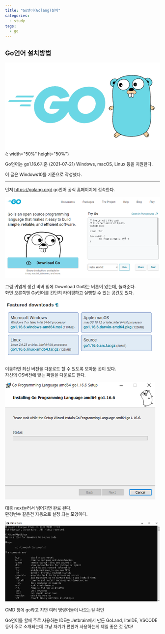 ```yaml
---
title: "Go언어(Golang)설치"
categories:
  - study
tags:
  - go
---
```


## Go언어 설치방법

![Go_Logo](/images/GO.png) {: width="50%" height="50%"}

Go언어는 go1.16.6기준 (2021-07-21) Windows, macOS, Linux 등을 지원한다.

이 글은 Windows10를 기준으로 작성했다.

---

먼저 <https://golang.org/> go언어 공식 홈페이지에 접속한다.  

![go_homepage](/images/go_homepage.png)

그럼 귀엽게 생긴 비버 밑에 Download Go라는 버튼이 있는데, 눌러준다.  
화면 오른쪽엔 Go언어를 간단히 타이핑하고 실행할 수 있는 공간도 있다.  

![go_download](/images/go_download.png)

이동하면 최신 버전을 다운로드 할 수 있도록 모아둔 곳이 있다.  
자신의 OS버전에 맞는 파일을 다운로드 한다.  

![go_install](/images/go_install.png)

대충 next눌러서 넘어가면 완료 된다.  
환경변수 같은건 자동으로 설정 되는 모양이다.  

![go_cmd](/images/go_cmd.png)

CMD 창에 go라고 치면 여러 명령어들이 나오는걸 확인

Go언어를 할때 주로 사용하는 IDE는 Jetbrain에서 만든 GoLand, liteIDE, VSCODE 등이 주로 소개되는데 그냥 자기가 편한거 사용하는게 제일 좋은 것 같다!